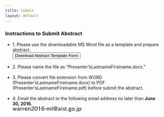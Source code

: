 ```yaml
---
title: submit
layout: default
---
```

<!-- MAIN CONTENT -->
<div id="main_content_wrap" class="outer">
  <section id="main_content" class="inner">
    <h3 id="location">Instractions to Submit Abstract</h3>
    <!--<hr>-->

<ul class="instraction">
  <li>
   1. Please use the downloadable MS Word file as a template and prepare abstract.</li>
   <a href="{{site.url}}/images/AbstractTemplate.docx" class="downloadAbstract">
     <input id="button_submit_instraction" class="button_submit" type="button" alt="submit" value="Download Abstract Template Form">
   </a>
  <br>
  <br>
  <li>
   2. Please name the file as “Presenter’sLastnameFirstname.docx.”
  </li>
  <br>
  <li>
    3.	Please convert file extension from WORD (Presenter’sLastnameFirstname.docx) to PDF (Presenter’sLastnameFirstname.pdf) before submit the abstract.
  </li>
  <br>
  <li>
    4. Email the abstract to the following email address no later than <strong>June 30, 2016</strong>.<br>
    <img class="abstract" alt="warrenworkshop_email.png" src="../images/warrenworkshop_email.png" border="0">
  </li>
</ul>

</section>
</div>
